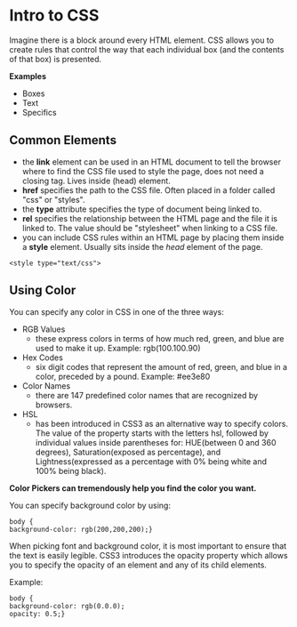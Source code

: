 # Intro to CSS

Imagine there is a block around every HTML element. CSS allows you to create rules that control the way that each individual box (and the contents of that box) is presented.

**Examples**

* Boxes
* Text
* Specifics

## Common Elements

* the **link** element can be used in an HTML document to tell the browser where to find the CSS file used to style the page, does not need a closing tag. Lives inside (head) element.
* **href** specifies the path to the CSS file. Often placed in a folder called "css" or "styles".
* the **type** attribute specifies the type of document being linked to.
* **rel** specifies the relationship between the HTML page and the file it is linked to. The value should be "stylesheet" when linking to a CSS file.
* you can include CSS rules within an HTML page by placing them inside a **style** element. Usually sits inside the *head* element of the page.

```text
<style type="text/css">
```

## Using Color

You can specify any color in CSS in one of the three ways:

- RGB Values
    - these express colors in terms of how much red, green, and blue are used to make it up. Example: rgb(100.100.90)
- Hex Codes
    - six digit codes that represent the amount of red, green, and blue in a color, preceded by a pound. Example: #ee3e80
- Color Names
    - there are 147 predefined color names that are recognized by browsers.
- HSL
    - has been introduced in CSS3 as an alternative way to specify colors. The value of the property starts with the letters hsl, followed by individual values inside parentheses for: HUE(between 0 and 360 degrees), Saturation(exposed as percentage), and Lightness(expressed as a percentage with 0% being white and 100% being black).

**Color Pickers can tremendously help you find the color you want.**

You can specify background color by using:
```text
body {
background-color: rgb(200,200,200);}
```

When picking font and background color, it is most important to ensure that the text is easily legible. CSS3 introduces the opacity property which allows you to specify the opacity of an element and any of its child elements.

Example:
```text
body {
background-color: rgb(0.0.0);
opacity: 0.5;}
```
